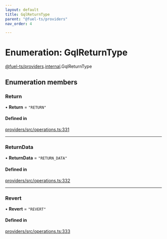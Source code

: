 ```yaml
---
layout: default
title: GqlReturnType
parent: "@fuel-ts/providers"
nav_order: 4

---
```


# Enumeration: GqlReturnType

[@fuel-ts/providers](../index.md).[internal](../namespaces/internal.md).GqlReturnType

## Enumeration members

### Return

• **Return** = `"RETURN"`

#### Defined in

[providers/src/operations.ts:331](https://github.com/luizstacio/fuels-ts/blob/0092f5b/packages/providers/src/operations.ts#L331)

___

### ReturnData

• **ReturnData** = `"RETURN_DATA"`

#### Defined in

[providers/src/operations.ts:332](https://github.com/luizstacio/fuels-ts/blob/0092f5b/packages/providers/src/operations.ts#L332)

___

### Revert

• **Revert** = `"REVERT"`

#### Defined in

[providers/src/operations.ts:333](https://github.com/luizstacio/fuels-ts/blob/0092f5b/packages/providers/src/operations.ts#L333)
